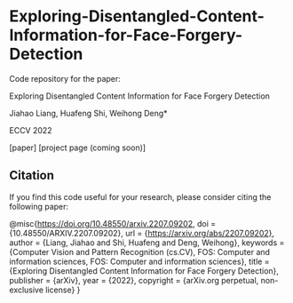 # Exploring-Disentangled-Content-Information-for-Face-Forgery-Detection

Code repository for the paper:

Exploring Disentangled Content Information for Face Forgery Detection

Jiahao Liang, Huafeng Shi, Weihong Deng*

ECCV 2022

[paper] [project page (coming soon)]

## Citation
If you  find this code useful for your research, please consider citing the following paper:

  @misc{https://doi.org/10.48550/arxiv.2207.09202,
    doi = {10.48550/ARXIV.2207.09202},
    url = {https://arxiv.org/abs/2207.09202},
    author = {Liang, Jiahao and Shi, Huafeng and Deng, Weihong},
    keywords = {Computer Vision and Pattern Recognition (cs.CV), FOS: Computer and information sciences, FOS: Computer and information sciences},
    title = {Exploring Disentangled Content Information for Face Forgery Detection},  
    publisher = {arXiv},
    year = {2022}, 
    copyright = {arXiv.org perpetual, non-exclusive license}
  }
